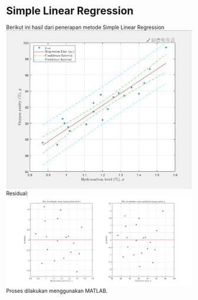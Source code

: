 # Simple Linear Regression

Berikut ini hasil dari penerapan metode Simple Linear Regression
![Hasil metode Simple Linear Regression](https://raw.githubusercontent.com/azkahariz/SimpleLinearRegression/main/img_result.JPG)
Residual:
![Residual metode Simple Linear Regression](https://raw.githubusercontent.com/azkahariz/SimpleLinearRegression/main/img_result_res.jpg)
Proses dilakukan menggunakan MATLAB.
